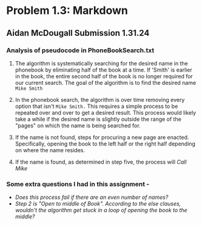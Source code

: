 # Problem 1.3: Markdown

## Aidan McDougall Submission 1.31.24
### Analysis of pseudocode in PhoneBookSearch.txt

1. The algorithm is systematically searching for the desired name in the phonebook by eliminating half of the book at a time. If 'Smith' is earlier in the book, the entire second half of the book is no longer required for our current search. The goal of the algorithm is to find the desired name `Mike Smith`

2. In the phonebook search, the algorithm is over time removing every option that isn't `Mike Smith.` This requires a simple process to be repeated over and over to get a desired result. This process would likely take a while if the desired name is slightly outside the range of the "pages" on which the name is being searched for. 

3. If the name is not found, steps for procuring a new page are enacted. Specifically, opening the book to the left half or the right half depending on where the name resides. 

4. If the name is found, as determined in step five, the process will *Call Mike*

### Some extra questions I had in this assignment - 
- *Does this process fail if there are an even number of names?*
- *Step 2 is "Open to middle of Book". According to the else clauses, wouldn't the algorithm get stuck in a loop of opening the book to the middle?*